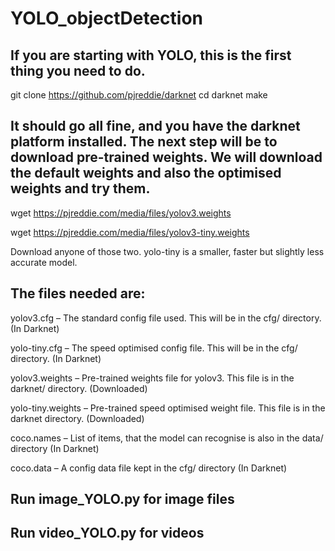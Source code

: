 # YOLO_objectDetection

## If you are starting with YOLO, this is the first thing you need to do.

git clone https://github.com/pjreddie/darknet
cd darknet
make

## It should go all fine, and you have the darknet platform installed. The next step will be to download pre-trained weights. We will download the default weights and also the optimised weights and try them.

wget https://pjreddie.com/media/files/yolov3.weights

wget https://pjreddie.com/media/files/yolov3-tiny.weights

Download anyone of those two. yolo-tiny is a smaller, faster but slightly less accurate model.

## The files needed are:

yolov3.cfg – The standard config file used. This will be in the cfg/ directory. (In Darknet)

yolo-tiny.cfg – The speed optimised config file. This will be in the cfg/ directory. (In Darknet)

yolov3.weights – Pre-trained weights file for yolov3. This file is in the darknet/ directory. (Downloaded)

yolo-tiny.weights – Pre-trained speed optimised weight file. This file is in the darknet directory. (Downloaded)

coco.names – List of items, that the model can recognise is also in the data/ directory (In Darknet)

coco.data – A config data file kept in the cfg/ directory (In Darknet)


## Run image_YOLO.py for image files
## Run video_YOLO.py for videos



